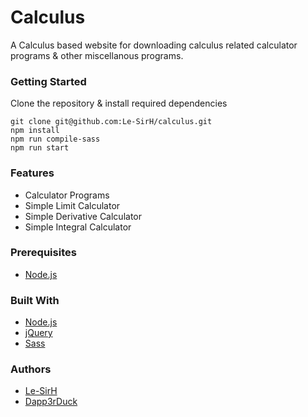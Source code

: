 # Calculus
A Calculus based website for downloading calculus related calculator programs & other miscellanous programs.

### Getting Started

Clone the repository & install required dependencies
```
git clone git@github.com:Le-SirH/calculus.git
npm install
npm run compile-sass
npm run start
```

### Features

* Calculator Programs
* Simple Limit Calculator
* Simple Derivative Calculator
* Simple Integral Calculator

### Prerequisites

* [Node.js](https://nodejs.org/en/)

### Built With

* [Node.js](https://nodejs.org/en/)
* [jQuery](https://jquery.com/)
* [Sass](https://sass-lang.com/)

### Authors

* [Le-SirH](https://github.com/Le-SirH)
* [Dapp3rDuck](https://github.com/Dapp3rDuck)
